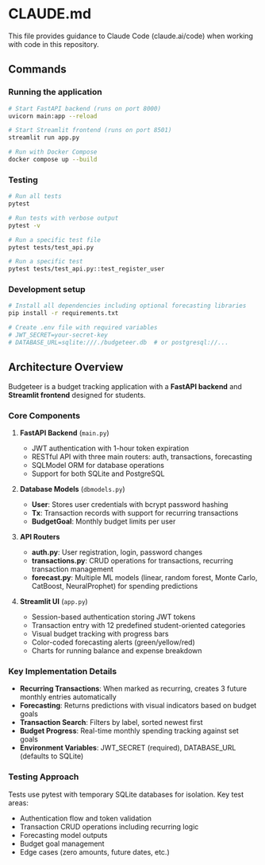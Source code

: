 # CLAUDE.md

This file provides guidance to Claude Code (claude.ai/code) when working with code in this repository.

## Commands

### Running the application
```bash
# Start FastAPI backend (runs on port 8000)
uvicorn main:app --reload

# Start Streamlit frontend (runs on port 8501)
streamlit run app.py

# Run with Docker Compose
docker compose up --build
```

### Testing
```bash
# Run all tests
pytest

# Run tests with verbose output
pytest -v

# Run a specific test file
pytest tests/test_api.py

# Run a specific test
pytest tests/test_api.py::test_register_user
```

### Development setup
```bash
# Install all dependencies including optional forecasting libraries
pip install -r requirements.txt

# Create .env file with required variables
# JWT_SECRET=your-secret-key
# DATABASE_URL=sqlite:///./budgeteer.db  # or postgresql://...
```

## Architecture Overview

Budgeteer is a budget tracking application with a **FastAPI backend** and **Streamlit frontend** designed for students.

### Core Components

1. **FastAPI Backend** (`main.py`)
   - JWT authentication with 1-hour token expiration
   - RESTful API with three main routers: auth, transactions, forecasting
   - SQLModel ORM for database operations
   - Support for both SQLite and PostgreSQL

2. **Database Models** (`dbmodels.py`)
   - **User**: Stores user credentials with bcrypt password hashing
   - **Tx**: Transaction records with support for recurring transactions
   - **BudgetGoal**: Monthly budget limits per user

3. **API Routers**
   - **auth.py**: User registration, login, password changes
   - **transactions.py**: CRUD operations for transactions, recurring transaction management
   - **forecast.py**: Multiple ML models (linear, random forest, Monte Carlo, CatBoost, NeuralProphet) for spending predictions

4. **Streamlit UI** (`app.py`)
   - Session-based authentication storing JWT tokens
   - Transaction entry with 12 predefined student-oriented categories
   - Visual budget tracking with progress bars
   - Color-coded forecasting alerts (green/yellow/red)
   - Charts for running balance and expense breakdown

### Key Implementation Details

- **Recurring Transactions**: When marked as recurring, creates 3 future monthly entries automatically
- **Forecasting**: Returns predictions with visual indicators based on budget goals
- **Transaction Search**: Filters by label, sorted newest first
- **Budget Progress**: Real-time monthly spending tracking against set goals
- **Environment Variables**: JWT_SECRET (required), DATABASE_URL (defaults to SQLite)

### Testing Approach

Tests use pytest with temporary SQLite databases for isolation. Key test areas:
- Authentication flow and token validation
- Transaction CRUD operations including recurring logic
- Forecasting model outputs
- Budget goal management
- Edge cases (zero amounts, future dates, etc.)